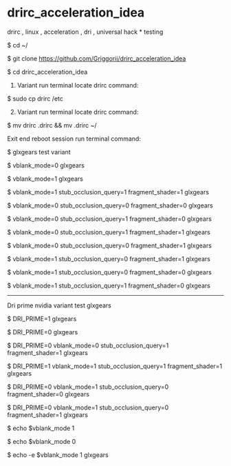 # drirc_acceleration_idea
drirc , linux , acceleration , dri , universal hack * testing

$ cd ~/

$ git clone https://github.com/Griggorii/drirc_acceleration_idea

$ cd drirc_acceleration_idea

1) Variant run terminal locate drirc command:

$ sudo cp drirc /etc

2) Variant run terminal locate drirc command:

$ mv drirc .drirc && mv .drirc ~/

Exit end reboot session run terminal command:

$ glxgears test variant

$ vblank_mode=0 glxgears

$ vblank_mode=1 glxgears

$ vblank_mode=1 stub_occlusion_query=1 fragment_shader=1 glxgears

$ vblank_mode=0 stub_occlusion_query=0 fragment_shader=0 glxgears

$ vblank_mode=0 stub_occlusion_query=1 fragment_shader=0 glxgears

$ vblank_mode=0 stub_occlusion_query=1 fragment_shader=1 glxgears

$ vblank_mode=0 stub_occlusion_query=0 fragment_shader=1 glxgears

$ vblank_mode=1 stub_occlusion_query=0 fragment_shader=1 glxgears

$ vblank_mode=1 stub_occlusion_query=0 fragment_shader=0 glxgears

$ vblank_mode=1 stub_occlusion_query=1 fragment_shader=0 glxgears

____________________________________________________________________________________

Dri prime nvidia variant test glxgears

$ DRI_PRIME=1 glxgears

$ DRI_PRIME=0 glxgears

$ DRI_PRIME=0 vblank_mode=0 stub_occlusion_query=1 fragment_shader=1 glxgears

$ DRI_PRIME=1 vblank_mode=1 stub_occlusion_query=1 fragment_shader=1 glxgears

$ DRI_PRIME=0 vblank_mode=1 stub_occlusion_query=0 fragment_shader=0 glxgears

$ DRI_PRIME=0 vblank_mode=1 stub_occlusion_query=0 fragment_shader=1 glxgears


$ echo $vblank_mode 1

$ echo $vblank_mode 0

$ echo -e $vblank_mode 1 glxgears






